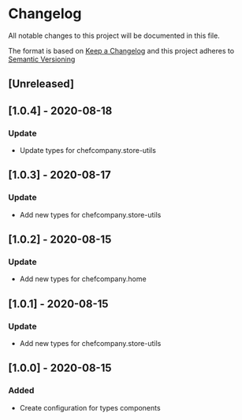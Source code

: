 # Changelog

All notable changes to this project will be documented in this file.

The format is based on [Keep a Changelog](http://keepachangelog.com/en/1.0.0/)
and this project adheres to [Semantic Versioning](http://semver.org/spec/v2.0.0.html)

## [Unreleased]

## [1.0.4] - 2020-08-18

### Update

- Update types for chefcompany.store-utils

## [1.0.3] - 2020-08-17

### Update

- Add new types for chefcompany.store-utils

## [1.0.2] - 2020-08-15

### Update

- Add new types for chefcompany.home

## [1.0.1] - 2020-08-15

### Update

- Add new types for chefcompany.store-utils

## [1.0.0] - 2020-08-15

### Added

- Create configuration for types components
